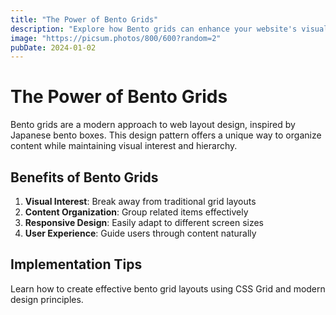 ```yaml
---
title: "The Power of Bento Grids"
description: "Explore how Bento grids can enhance your website's visual hierarchy and user experience."
image: "https://picsum.photos/800/600?random=2"
pubDate: 2024-01-02
---
```


# The Power of Bento Grids

Bento grids are a modern approach to web layout design, inspired by Japanese bento boxes. This design pattern offers a unique way to organize content while maintaining visual interest and hierarchy.

## Benefits of Bento Grids

1. **Visual Interest**: Break away from traditional grid layouts
2. **Content Organization**: Group related items effectively
3. **Responsive Design**: Easily adapt to different screen sizes
4. **User Experience**: Guide users through content naturally

## Implementation Tips

Learn how to create effective bento grid layouts using CSS Grid and modern design principles.